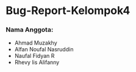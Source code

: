 # Bug-Report-Kelompok4
### Nama Anggota:
* Ahmad Muzakhy
* Alfan Noufal Nasruddin
* Naufal Fidyan R
* Rhevy lis Alifanny
